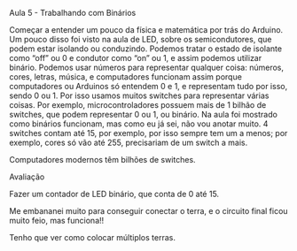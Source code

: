Aula 5 - Trabalhando com Binários

Começar a entender um pouco da física e matemática por trás do Arduino. Um pouco disso foi visto na aula de LED, 
sobre os semicondutores, que podem estar isolando ou conduzindo. Podemos tratar o estado de isolante como “off” ou 0 e condutor como “on” ou 1, e assim podemos 
utilizar binário. Podemos usar números para representar qualquer coisa: números, cores, letras, música, e computadores funcionam assim porque computadores ou Arduinos 
só entendem 0 e 1, e representam tudo por isso, sendo 0 ou 1. Por isso usamos muitos switches para representar várias coisas. 
Por exemplo, microcontroladores possuem mais de 1 bilhão de switches, que podem representar 0 ou 1, ou binário. Na aula foi mostrado como binários funcionam, mas como eu já sei, não vou anotar muito. 
4 switches contam até 15, por exemplo, por isso sempre tem um a menos; por exemplo, cores só vão até 255, precisariam de um switch a mais.

Computadores modernos têm bilhões de switches.

Avaliação

Fazer um contador de LED binário, que conta de 0 até 15.

Me embananei muito para conseguir conectar o terra, e o circuito final ficou muito feio, mas funciona!!

Tenho que ver como colocar múltiplos terras.
